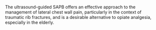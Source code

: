 The ultrasound-guided SAPB offers an effective approach to the management of lateral chest wall pain, particularly in the context of traumatic rib fractures, and is a desirable alternative to opiate analgesia, especially in the elderly.